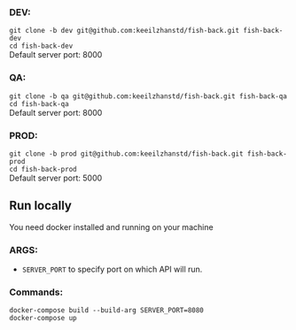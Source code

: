 ### DEV:
`git clone -b dev git@github.com:keeilzhanstd/fish-back.git fish-back-dev`  
`cd fish-back-dev`  
Default server port: 8000  

### QA:
`git clone -b qa git@github.com:keeilzhanstd/fish-back.git fish-back-qa`  
`cd fish-back-qa`  
Default server port: 8000

### PROD:
`git clone -b prod git@github.com:keeilzhanstd/fish-back.git fish-back-prod`  
`cd fish-back-prod`  
Default server port: 5000  

## Run locally
You need docker installed and running on your machine  

### ARGS:  

* `SERVER_PORT` to specify port on which API will run.

### Commands:  
`docker-compose build --build-arg SERVER_PORT=8080`  
`docker-compose up`
